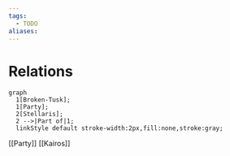 ```yaml
---
tags:
  - TODO
aliases:
---
```


# Relations

```mermaid
graph
  1[Broken-Tusk];
  1[Party];
  2[Stellaris];
  2 -->|Part of|1;
  linkStyle default stroke-width:2px,fill:none,stroke:gray;
```


[[Party]]
[[Kairos]]